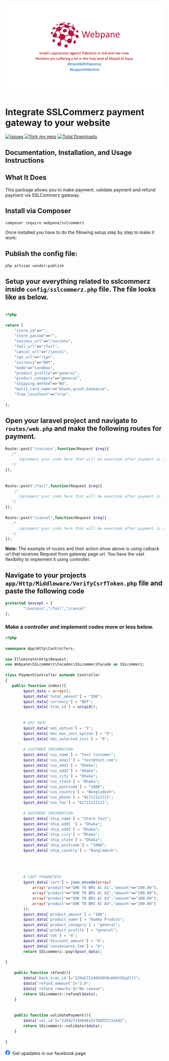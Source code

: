
[<img src="public/img/palestine.png" />](https://supportukrainenow.org)



# Integrate SSLCommerz payment gateway to your website


[![issues](	https://img.shields.io/github/issues/mdnasiruddin733/sslcommerz)](https://packagist.org/packages/webpane/sslcommerz)
[![fork my repo](https://img.shields.io/github/forks/mdnasiruddin733/sslcommerz)](https://github.com/mdnasiruddin733/sslcommerz/fork)
[![Total Downloads](https://img.shields.io/packagist/dt/webpane/sslcommerz.svg?style=flat-square)](https://packagist.org/packages/webpane/sslcommerz)

## Documentation, Installation, and Usage Instructions


## What It Does
This package allows you to make payment, validate payment and refund payment via SSLCommerz gateway.
## Install via Composer

```
composer require webpane/sslcommerz
```
Once installed you have to do the fillowing setup step by step to make it work:

## Publish the config file:
```
php artisan vendor:publish 
```
## Setup your everything related to sslcommerz inside ``` config/sslcommerz.php ``` file. The file looks like as below.

```php

<?php

return [
    "store_id"=>"",
    "store_passwd"=>"",
    "success_url"=>"/success",
    "fail_url"=>"/fail",
    "cancel_url"=>"/cancel",
    "ipn_url"=>"/ipn",
    "currency"=>"BDT",
    "mode"=>"sandbox",
    "product_profile"=>"general",
    "product_category"=>"general",
    "shipping_method"=>"NO",
    "multi_card_name"=>"bkash,qcash,bankasia",
    "from_localhost"=>"true",

];

```

## Open your laravel project and navigate to ```routes/web.php``` and make the following routes for payment.


```php
Route::post("/success",function(Request $req){
   /* 
      implement your code here that will be executed after payment is successfull 
   */
});


Route::post("/fail",function(Request $req){
    /* 
      implement your code here that will be executed after payment is failed 
   */
});

Route::post("/cancel",function(Request $req){
   /* 
      implement your code here that will be executed after payment is cancelled
   */
});
```
<p><strong>Note:</strong>&nbsp;The example of routes and their action show above is using calback url that receives Request from gateway page url. You have the vast flexibility to implement it using controller.</p>


## Navigate to your projects  ``` app/Http/Middleware/VerifyCsrfToken.php ``` file and paste the following code
```php
protected $except = [
        "/success","/fail","/cancel"
];
```

### Make a controller and implement codes more or less below.

```php
<?php

namespace App\Http\Controllers;

use Illuminate\Http\Request;
use Webpane\SSLcommerz\Facades\SSLcommerzFacade as SSLcommerz;

class PaymentController extends Controller
{
   public function index(){
        $post_data = array();
        $post_data['total_amount'] = "200";
        $post_data['currency'] = "BDT";
        $post_data['tran_id'] = uniqid();
        

        # EMI INFO
        $post_data['emi_option'] = "1";
        $post_data['emi_max_inst_option'] = "9";
        $post_data['emi_selected_inst'] = "9";

        # CUSTOMER INFORMATION
        $post_data['cus_name'] = "Test Customer";
        $post_data['cus_email'] = "test@test.com";
        $post_data['cus_add1'] = "Dhaka";
        $post_data['cus_add2'] = "Dhaka";
        $post_data['cus_city'] = "Dhaka";
        $post_data['cus_state'] = "Dhaka";
        $post_data['cus_postcode'] = "1000";
        $post_data['cus_country'] = "Bangladesh";
        $post_data['cus_phone'] = "01711111111";
        $post_data['cus_fax'] = "01711111111";

        # SHIPMENT INFORMATION
        $post_data['ship_name'] = "Store Test";
        $post_data['ship_add1 '] = "Dhaka";
        $post_data['ship_add2'] = "Dhaka";
        $post_data['ship_city'] = "Dhaka";
        $post_data['ship_state'] = "Dhaka";
        $post_data['ship_postcode'] = "1000";
        $post_data['ship_country'] = "Bangladesh";
  

            

        # CART PARAMETERS
        $post_data['cart'] = json_encode(array(
            array("product"=>"DHK TO BRS AC A1","amount"=>"200.00"),
            array("product"=>"DHK TO BRS AC A2","amount"=>"200.00"),
            array("product"=>"DHK TO BRS AC A3","amount"=>"200.00"),
            array("product"=>"DHK TO BRS AC A4","amount"=>"200.00")
        ));
        $post_data['product_amount'] = "100";
        $post_data['product_name'] = "Dummy Prodcut";
        $post_data['product_category'] = "general";
        $post_data['product_profile'] = "general";
        $post_data['vat'] = "4";
        $post_data['discount_amount'] = "0";
        $post_data['convenience_fee'] = "0";
        return SSLcommerz::pay($post_data);
        
}

    public function refund(){
        $data['bank_tran_id']="2204271246030V8uHUUtOGqZtfJ";
        $data['refund_ammount']="3.0";
        $data['refund_remarks']="No reason";
        return SSLcommerz::refund($data);
    }


    public function validatePayment(){
        $data['val_id']="2204271448481ZvTQ9Z5172akQZ";
        return SSLcommerz::validate($data);
    }

}

```

<a href="https://web.facebook.com/webpane" target="_blank" style="text-decoration:none;">
   <img src="public/img/facebook-logo.png" style="width:15px;height:15px;" alt="facebook-logo"/>
   <span style="line-height:100%;margin:10px 4px;line-height:10px;display:inline-block;">
   Get  upadates in our facebook page
   </span>
</a>

